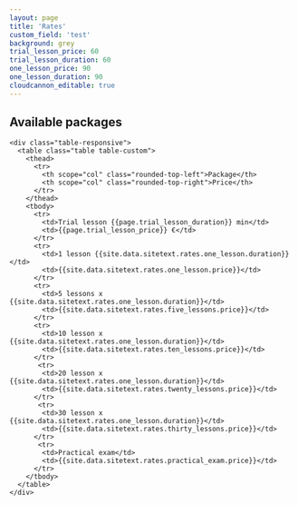 ```yaml
---
layout: page
title: 'Rates'
custom_field: 'test'
background: grey
trial_lesson_price: 60
trial_lesson_duration: 60
one_lesson_price: 90
one_lesson_duration: 90
cloudcannon_editable: true
---
```


<section class="page-section">
  <div class="container">
    <h2 class="section-heading text-uppercase">Available packages</h2>
    
    <div class="table-responsive">
      <table class="table table-custom">
        <thead>
          <tr>
            <th scope="col" class="rounded-top-left">Package</th>
            <th scope="col" class="rounded-top-right">Price</th>
          </tr>
        </thead>
        <tbody>
          <tr>
            <td>Trial lesson {{page.trial_lesson_duration}} min</td>
            <td>{{page.trial_lesson_price}} €</td>
          </tr>
          <tr>
            <td>1 lesson {{site.data.sitetext.rates.one_lesson.duration}}</td>
            <td>{{site.data.sitetext.rates.one_lesson.price}}</td>
          </tr>
          <tr>
            <td>5 lessons x {{site.data.sitetext.rates.one_lesson.duration}}</td>
            <td>{{site.data.sitetext.rates.five_lessons.price}}</td>
          </tr>
          <tr>
            <td>10 lesson x {{site.data.sitetext.rates.one_lesson.duration}}</td>
            <td>{{site.data.sitetext.rates.ten_lessons.price}}</td>
          </tr>
           <tr>
            <td>20 lesson x {{site.data.sitetext.rates.one_lesson.duration}}</td>
            <td>{{site.data.sitetext.rates.twenty_lessons.price}}</td>
          </tr>
           <tr>
            <td>30 lesson x {{site.data.sitetext.rates.one_lesson.duration}}</td>
            <td>{{site.data.sitetext.rates.thirty_lessons.price}}</td>
          </tr>
           <tr>
            <td>Practical exam</td>
            <td>{{site.data.sitetext.rates.practical_exam.price}}</td>
          </tr>
        </tbody>
      </table>
    </div>
  </div>
</section>
